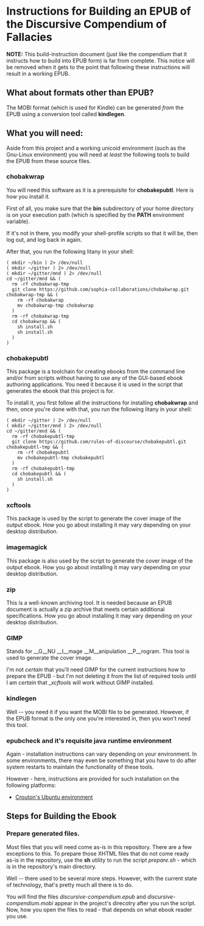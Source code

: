 # Instructions for Building an EPUB of the Discursive Compendium of Fallacies
__NOTE:__ This build-instruction document (just like the
compendium that it instructs how to build into EPUB form)
is far from complete.
This notice will be removed when it gets to the point that
following these instructions will result in a working EPUB.

## What about formats other than EPUB?
The MOBI format (which is used for Kindle) can be generated _from_
the EPUB using a conversion tool called __kindlegen__.

## What you will need:
Aside from this project and a working unicoid environment
(such as the Gnu-Linux environment) you will need at _least_
the following tools to build the EPUB from these source files.

### chobakwrap
You will need this software as it is a prerequisite
for __chobakepubtl__. Here is how you install it.

First of all, you make sure that the __bin__ subdirectory
of your home directory is on your execution path
(which is specified by the __PATH__ environment variable).

If it's not in there, you modify your shell-profile scripts
so that it will be, then log out, and log back in again.

After that, you run the following litany in your shell:

    ( mkdir ~/bin ) 2> /dev/null
    ( mkdir ~/gitter ) 2> /dev/null
    ( mkdir ~/gitter/mnd ) 2> /dev/null
    cd ~/gitter/mnd && (
      rm -rf chobakwrap-tmp
      git clone https://github.com/sophia-collaborations/chobakwrap.git chobakwrap-tmp && (
        rm -rf chobakwrap
        mv chobakwrap-tmp chobakwrap
      )
      rm -rf chobakwrap-tmp
      cd chobakwrap && (
        sh install.sh
        sh install.sh
      )
    )

### chobakepubtl
This package is a toolchain for creating ebooks from the
command line and/or from scripts without having to use
any of the GUI-based ebook authoring applications.
You need it because it is used in the script that
generates the ebook that this project is for.

To install it, you first follow all the instructions
for installing __chobakwrap__ and then,
once you're done with that, you run the following
litany in your shell:

    ( mkdir ~/gitter ) 2> /dev/null
    ( mkdir ~/gitter/mnd ) 2> /dev/null
    cd ~/gitter/mnd && (
      rm -rf chobakepubtl-tmp
      git clone https://github.com/rules-of-discourse/chobakepubtl.git chobakepubtl-tmp && (
        rm -rf chobakepubtl
        mv chobakepubtl-tmp chobakepubtl
      )
      rm -rf chobakepubtl-tmp
      cd chobakepubtl && (
        sh install.sh
      )
    )


### xcftools
This package is used by the script to generate
the cover image of the output ebook.
How you go about installing it may
vary depending on your desktop distribution.

### imagemagick
This package is also used by the script to generate
the cover image of the output ebook.
How you go about installing it may
vary depending on your desktop distribution.

### zip
This is a well-known archiving tool.
It is needed because an EPUB document
is actually a zip archive that meets
certain additional specifications.
How you go about installing it may
vary depending on your desktop distribution.

### GIMP
Stands for __G__NU __I__mage __M__anipulation __P__rogram.
This tool is used to generate the cover image.

I'm not _certain_ that you'll need GIMP for the current
instructions how to prepare the EPUB - but I'm not
deleting it from the list of required tools until I am
_certain_ that __xcftools_ will work without GIMP installed.

### kindlegen
Well \-\- you need it if you want the MOBI file to be generated.
However, if the EPUB format is the only one you're interested in,
then you won't need this tool.

### epubcheck and it's requisite java runtime environment
Again - installation instructions can vary depending on your
environment.
In some environments, there may even be something that you
have to do after system restarts to maintain the functionality
of these tools.

However - here, instructions are provided for such installation
on the following platforms:

  * [Crouton's Ubuntu environment](doc/epubcheck-java/crouton-ubuntu.md)

## Steps for Building the Ebook

### Prepare generated files.
Most files that you will need
come as-is in this repository.
There are a few exceptions to this.
To prepare those XHTML files that
do not come ready as-is in the repository,
use the __sh__ utility to run the
script _prepare.sh_ - which is in the
repository's main directory.

Well \-\- there used to be several
more steps.
However, with the current state
of technology, that's pretty much
all there is to do.

You will find the files _discursive-compendium.epub_
and _discursive-compendium.mobi_ appear in the
project's direcotry after you run the script.
Now, how you open the files to read \-
that depends on what ebook reader you use.





